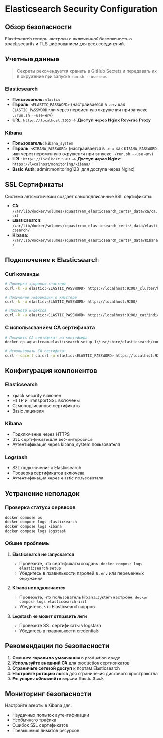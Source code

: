 # Elasticsearch Security Configuration

## Обзор безопасности

Elasticsearch теперь настроен с включенной безопасностью xpack.security и TLS шифрованием для всех соединений.

## Учетные данные
> Секреты рекомендуется хранить в GitHub Secrets и передавать их в окружение при запуске `run.sh --use-env`.

### Elasticsearch
- **Пользователь**: `elastic`
- **Пароль**: `<ELASTIC_PASSWORD>` (настраивается в `.env` как `ELASTIC_PASSWORD` или через переменную окружения при запуске `./run.sh --use-env`)
- **URL**: ~~`https://localhost:9200`~~ → **Доступ через Nginx Reverse Proxy**

### Kibana
- **Пользователь**: `kibana_system`
- **Пароль**: `<KIBANA_PASSWORD>` (настраивается в `.env` как `KIBANA_PASSWORD` или через переменную окружения при запуске `./run.sh --use-env`)
- **URL**: ~~`https://localhost:5601`~~ → **Доступ через Nginx**: `https://localhost/monitoring/kibana/`
- **Basic Auth**: admin:monitoring123 (для доступа через Nginx)

## SSL Сертификаты

Система автоматически создает самоподписанные SSL сертификаты:
- **CA**: `/var/lib/docker/volumes/aquastream_elasticsearch_certs/_data/ca/ca.crt`
- **Elasticsearch**: `/var/lib/docker/volumes/aquastream_elasticsearch_certs/_data/elasticsearch/`
- **Kibana**: `/var/lib/docker/volumes/aquastream_elasticsearch_certs/_data/kibana/`

## Подключение к Elasticsearch

### Curl команды
```bash
# Проверка здоровья кластера
curl -k -u elastic:<ELASTIC_PASSWORD> https://localhost:9200/_cluster/health

# Получение информации о кластере
curl -k -u elastic:<ELASTIC_PASSWORD> https://localhost:9200/

# Просмотр индексов
curl -k -u elastic:<ELASTIC_PASSWORD> https://localhost:9200/_cat/indices?v
```

### С использованием CA сертификата
```bash
# Получить CA сертификат из контейнера
docker cp aquastream-elasticsearch-setup-1:/usr/share/elasticsearch/config/certs/ca/ca.crt ./ca.crt

# Использовать CA сертификат
curl --cacert ca.crt -u elastic:<ELASTIC_PASSWORD> https://localhost:9200/_cluster/health
```

## Конфигурация компонентов

### Elasticsearch
- xpack.security включен
- HTTP и Transport SSL включены
- Самоподписанные сертификаты
- Basic лицензия

### Kibana  
- Подключение через HTTPS
- SSL сертификаты для веб-интерфейса
- Аутентификация через kibana_system пользователя

### Logstash
- SSL подключение к Elasticsearch
- Проверка сертификатов включена
- Аутентификация через elastic пользователя

## Устранение неполадок

### Проверка статуса сервисов
```bash
docker compose ps
docker compose logs elasticsearch
docker compose logs kibana
docker compose logs logstash
```

### Общие проблемы

1. **Elasticsearch не запускается**
   - Проверьте, что сертификаты созданы: `docker compose logs elasticsearch-setup`
   - Убедитесь в правильности паролей в `.env` или переменных окружения

2. **Kibana не подключается**
   - Проверьте, что пользователь kibana_system настроен: `docker compose logs elasticsearch-init`
   - Убедитесь, что Elasticsearch здоров

3. **Logstash не может отправить логи**
   - Проверьте SSL сертификаты в logstash
   - Убедитесь в правильности credentials

## Рекомендации по безопасности

1. **Смените пароли по умолчанию** в production среде
2. **Используйте внешний CA** для production сертификатов
3. **Ограничьте сетевой доступ** к портам Elasticsearch
4. **Настройте ротацию логов** для ограничения дискового пространства
5. **Регулярно обновляйте** версии Elastic Stack

## Мониторинг безопасности

Настройте алерты в Kibana для:
- Неудачных попыток аутентификации
- Необычного трафика
- Ошибок SSL сертификатов
- Превышения лимитов ресурсов